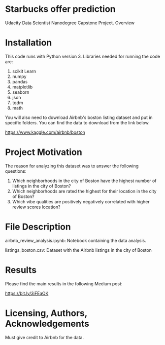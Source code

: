 # Starbucks offer prediction

Udacity Data Scientist Nanodegree Capstone Project.
Overview

# Installation
This code runs with Python version 3. Libraries needed for running the code are:
1. scikit Learn
2. numpy
3. pandas
4. matplotlib
5. seaborn
6. json
7. tqdm
8. math

You will also need to download Airbnb's boston listing dataset and put in specific folders. You can find the data to download from the link below. 

https://www.kaggle.com/airbnb/boston

# Project Motivation
The reason for analyzing this dataset was to answer the following questions: 

1. Which neighborhoods in the city of Boston have the highest number of listings in the city of Boston?
2. Which neighborhoods are rated the highest for their location in the city of Boston?
3. Which vibe qualities are positively negatively correlated with higher review scores location?

# File Description
airbnb_review_analysis.ipynb:
Notebook containing the data analysis.

listings_boston.csv:
Dataset with the Airbnb listings in the city of Boston

# Results
Please find the main results in the following Medium post:

https://bit.ly/3iFEaOK

# Licensing, Authors, Acknowledgements
Must give credit to Airbnb for the data. 
